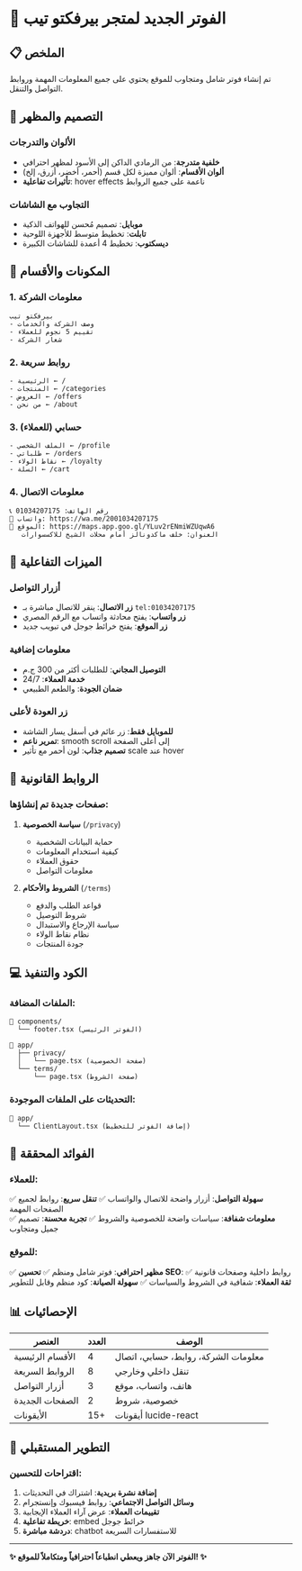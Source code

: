 # 🦶 الفوتر الجديد لمتجر بيرفكتو تيب

## 📋 الملخص
تم إنشاء فوتر شامل ومتجاوب للموقع يحتوي على جميع المعلومات المهمة وروابط التواصل والتنقل.

## 🎨 التصميم والمظهر

### الألوان والتدرجات
- **خلفية متدرجة**: من الرمادي الداكن إلى الأسود لمظهر احترافي
- **ألوان الأقسام**: ألوان مميزة لكل قسم (أحمر، أخضر، أزرق، إلخ)
- **تأثيرات تفاعلية**: hover effects ناعمة على جميع الروابط

### التجاوب مع الشاشات
- **موبايل**: تصميم مُحسن للهواتف الذكية
- **تابلت**: تخطيط متوسط للأجهزة اللوحية  
- **ديسكتوب**: تخطيط 4 أعمدة للشاشات الكبيرة

## 🔧 المكونات والأقسام

### 1. معلومات الشركة
```tsx
بيرفكتو تيب
- وصف الشركة والخدمات
- تقييم 5 نجوم للعملاء
- شعار الشركة
```

### 2. روابط سريعة
```tsx
- الرئيسية ← /
- المنتجات ← /categories  
- العروض ← /offers
- من نحن ← /about
```

### 3. حسابي (للعملاء)
```tsx
- الملف الشخصي ← /profile
- طلباتي ← /orders
- نقاط الولاء ← /loyalty
- السلة ← /cart
```

### 4. معلومات الاتصال
```tsx
📞 رقم الهاتف: 01034207175
💬 واتساب: https://wa.me/2001034207175
📍 الموقع: https://maps.app.goo.gl/YLuv2rENmiWZUqwA6
   العنوان: خلف ماكدونالز أمام محلات الشيخ للاكسسوارات
```

## 📱 الميزات التفاعلية

### أزرار التواصل
- **زر الاتصال**: ينقر للاتصال مباشرة بـ `tel:01034207175`
- **زر واتساب**: يفتح محادثة واتساب مع الرقم المصري
- **زر الموقع**: يفتح خرائط جوجل في تبويب جديد

### معلومات إضافية
- **التوصيل المجاني**: للطلبات أكثر من 300 ج.م
- **خدمة العملاء**: 24/7
- **ضمان الجودة**: والطعم الطبيعي

### زر العودة لأعلى
- **للموبايل فقط**: زر عائم في أسفل يسار الشاشة
- **تمرير ناعم**: smooth scroll إلى أعلى الصفحة
- **تصميم جذاب**: لون أحمر مع تأثير scale عند hover

## 🔗 الروابط القانونية

### صفحات جديدة تم إنشاؤها:
1. **سياسة الخصوصية** (`/privacy`)
   - حماية البيانات الشخصية
   - كيفية استخدام المعلومات
   - حقوق العملاء
   - معلومات التواصل

2. **الشروط والأحكام** (`/terms`)
   - قواعد الطلب والدفع
   - شروط التوصيل
   - سياسة الإرجاع والاستبدال
   - نظام نقاط الولاء
   - جودة المنتجات

## 💻 الكود والتنفيذ

### الملفات المضافة:
```
📁 components/
  └── footer.tsx (الفوتر الرئيسي)

📁 app/
  ├── privacy/
  │   └── page.tsx (صفحة الخصوصية)
  └── terms/
      └── page.tsx (صفحة الشروط)
```

### التحديثات على الملفات الموجودة:
```
📁 app/
  └── ClientLayout.tsx (إضافة الفوتر للتخطيط)
```

## 🎯 الفوائد المحققة

### للعملاء:
✅ **سهولة التواصل**: أزرار واضحة للاتصال والواتساب
✅ **تنقل سريع**: روابط لجميع الصفحات المهمة  
✅ **معلومات شفافة**: سياسات واضحة للخصوصية والشروط
✅ **تجربة محسنة**: تصميم جميل ومتجاوب

### للموقع:
✅ **مظهر احترافي**: فوتر شامل ومنظم
✅ **تحسين SEO**: روابط داخلية وصفحات قانونية
✅ **ثقة العملاء**: شفافية في الشروط والسياسات
✅ **سهولة الصيانة**: كود منظم وقابل للتطوير

## 📊 الإحصائيات

| العنصر | العدد | الوصف |
|---------|-------|--------|
| الأقسام الرئيسية | 4 | معلومات الشركة، روابط، حسابي، اتصال |
| الروابط السريعة | 8 | تنقل داخلي وخارجي |
| أزرار التواصل | 3 | هاتف، واتساب، موقع |
| الصفحات الجديدة | 2 | خصوصية، شروط |
| الأيقونات | 15+ | أيقونات lucide-react |

## 🔮 التطوير المستقبلي

### اقتراحات للتحسين:
1. **إضافة نشرة بريدية**: اشتراك في التحديثات
2. **وسائل التواصل الاجتماعي**: روابط فيسبوك وإنستجرام
3. **تقييمات العملاء**: عرض آراء العملاء الإيجابية
4. **خريطة تفاعلية**: embed خرائط جوجل
5. **دردشة مباشرة**: chatbot للاستفسارات السريعة

---

**✨ الفوتر الآن جاهز ويعطي انطباعاً احترافياً ومتكاملاً للموقع! ✨**
